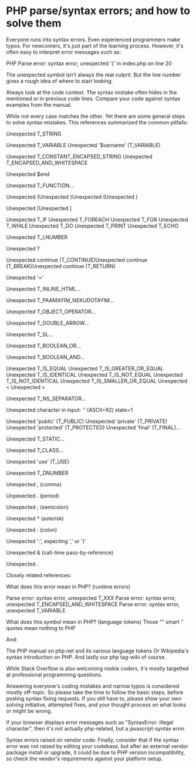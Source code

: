 
# PHP parse/syntax errors; and how to solve them

Everyone runs into syntax errors. Even experienced programmers make typos. For newcomers, it's just part of the learning process. However, it's often easy to interpret error messages such as:

PHP Parse error: syntax error, unexpected '{' in index.php on line 20

The unexpected symbol isn't always the real culprit. But the line number gives a rough idea of where to start looking.

Always look at the code context. The syntax mistake often hides in the mentioned or in previous code lines. Compare your code against syntax examples from the manual.

While not every case matches the other. Yet there are some general steps to solve syntax mistakes.
This references summarized the common pitfalls:

Unexpected T_STRING

Unexpected T_VARIABLE  Unexpected '$varname' (T_VARIABLE)

Unexpected T_CONSTANT_ENCAPSED_STRING  Unexpected T_ENCAPSED_AND_WHITESPACE

Unexpected $end

Unexpected T_FUNCTION…

Unexpected {Unexpected }Unexpected (Unexpected )

Unexpected [Unexpected ]

Unexpected T_IF  Unexpected T_FOREACH  Unexpected T_FOR  Unexpected T_WHILE  Unexpected T_DO  Unexpected T_PRINT  Unexpected T_ECHO

Unexpected T_LNUMBER

Unexpected ?

Unexpected continue (T_CONTINUE)Unexpected continue (T_BREAK)Unexpected continue (T_RETURN)

Unexpected '='

Unexpected T_INLINE_HTML…

Unexpected T_PAAMAYIM_NEKUDOTAYIM…

Unexpected T_OBJECT_OPERATOR…

Unexpected T_DOUBLE_ARROW…

Unexpected T_SL…

Unexpected T_BOOLEAN_OR…

Unexpected T_BOOLEAN_AND…

Unexpected T_IS_EQUAL 
Unexpected T_IS_GREATER_OR_EQUAL 
Unexpected T_IS_IDENTICAL 
Unexpected T_IS_NOT_EQUAL 
Unexpected T_IS_NOT_IDENTICAL 
Unexpected T_IS_SMALLER_OR_EQUAL 
Unexpected < 
Unexpected >

Unexpected T_NS_SEPARATOR…

Unexpected character in input: '\' (ASCII=92) state=1

Unexpected 'public' (T_PUBLIC)  Unexpected 'private' (T_PRIVATE)  Unexpected 'protected' (T_PROTECTED)  Unexpected 'final' (T_FINAL)…

Unexpected T_STATIC…

Unexpected T_CLASS…

Unexpected 'use' (T_USE)

Unexpected T_DNUMBER

Unexpected , (comma)

Unpexected . (period)

Unexpected ; (semicolon)

Unexpected * (asterisk)

Unexpected : (colon)

Unexpected ':', expecting ',' or ')'

Unexpected & (call-time pass-by-reference)

Unexpected .


Closely related references:

What does this error mean in PHP? (runtime errors)

Parse error: syntax error, unexpected T_XXX
Parse error: syntax error, unexpected T_ENCAPSED_AND_WHITESPACE
Parse error: syntax error, unexpected T_VARIABLE


What does this symbol mean in PHP? (language tokens)
Those “” smart  ‘’ quotes mean nothing to PHP

And:

The PHP manual on php.net and its various language tokens
Or Wikipedia's syntax introduction on PHP.
And lastly our php tag-wiki of course.

While Stack Overflow is also welcoming rookie coders, it's mostly targetted at professional programming questions.

Answering everyone's coding mistakes and narrow typos is considered mostly off-topic.
So please take the time to follow the basic steps, before posting syntax fixing requests.
If you still have to, please show your own solving initiative, attempted fixes, and your thought process on what looks or might be wrong.

If your browser displays error messages such as "SyntaxError: illegal character", then it's not actually php-related, but a javascript-syntax error.

Syntax errors raised on vendor code: Finally, consider that if the syntax error was not raised by editing your codebase, but after an external vendor package install or upgrade, it could be due to PHP version incompatibility, so check the vendor's requirements against your platform setup.

        
